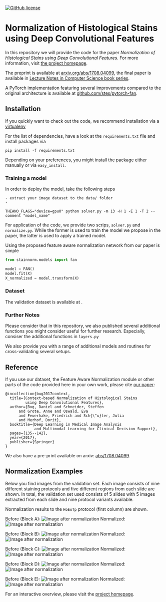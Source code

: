 [![GitHub license](https://img.shields.io/github/license/stes/fan.svg?style=flat-square)](https://github.com/stes/fan/blob/master/LICENSE)

# Normalization of Histological Stains using Deep Convolutional Features

In this repository we will provide the code for the paper *Normalization of Histological Stains using Deep Convolutional Features*.
For more information, visit [the project homepage](https://stes.github.io/fan).

The preprint is available at [arxiv.org/abs/1708.04099](https://arxiv.org/abs/1708.04099), the final paper is available in [Lecture Notes in Computer Science book series](https://link.springer.com/chapter/10.1007/978-3-319-67558-9_16).

A PyTorch implementation featuring several improvements compared to the original architecture is available at [github.com/stes/pytorch-fan](https://github.com/stes/pytorch-fan).

## Installation

If you quickly want to check out the code, we recommend installation via a [virtualenv]()

For the list of dependencies, have a look at the ``requirements.txt`` file and install packages via
```
pip install -f requirements.txt
```

Depending on your preferences, you might install the package either manually or via ``easy_install``.


### Training a model

In order to deploy the model, take the following steps

    - extract your image dataset to the data/ folder
    -

```
THEANO_FLAGS="device=gpu0" python solver.py -m 13 -H 1 -E 1 -T 2 --comment "model_name"
```

For application of the code, we provide two scrips, ``solver.py`` and ``normalize.py``.
While the former is used to train the model we propose in the paper, the latter is used to apply a trained model.

Using the proposed feature aware normalization network from our paper is simple

``` python
from stainnorm.models import fan

model = FAN()
model.fit(X)
X_normalized = model.transform(X)
```

### Dataset

The validation dataset is available at []().


### Further Notes

Please consider that in this repository, we also published several additional
functions you might consider useful for further research.
Especially, consiser the additional functions in ``layers.py``

We also provide you with a range of additional models and routines for cross-validating
several setups.

## Reference

If you use our dataset, the Feature Aware Normalization module or other parts of the code
provided here in your own work, please cite [our paper](https://arxiv.org/abs/1708.04099):

```
@incollection{bug2017context,
  title={Context-based Normalization of Histological Stains
         using Deep Convolutional Features},
  author={Bug, Daniel and Schneider, Steffen
      and Grote, Anne and Oswald, Eva
      and Feuerhake, Friedrich and Sch{\"u}ler, Julia
      and Merhof, Dorit},
  booktitle={Deep Learning in Medical Image Analysis
             and Multimodal Learning for Clinical Decision Support},
  pages={135--142},
  year={2017},
  publisher={Springer}
}
```

We also have a pre-print available on arxiv: [abs/1708.04099](https://arxiv.org/abs/1708.04099).

## Normalization Examples

Below you find images from the validation set. Each image consists of nine different staining protocols and five different regions from each slide are shown.
In total, the validation set used consists of 5 slides with 5 images extracted from each slide and nine protocol variants available.

Normalization results to the ``HoEoTp`` protocol (first column) are shown.

Before (Block A):
![Image after normalization](docs/img/BAS_unnormalized_A.jpg)
Normalized:
![Image after normalization](docs/img/FAN_HoEoTp_A.jpg)

Before (Block B):
![Image after normalization](docs/img/BAS_unnormalized_B.jpg)
Normalized:
![Image after normalization](docs/img/FAN_HoEoTp_B.jpg)

Before (Block C):
![Image after normalization](docs/img/BAS_unnormalized_C.jpg)
Normalized:
![Image after normalization](docs/img/FAN_HoEoTp_C.jpg)

Before (Block D):
![Image after normalization](docs/img/BAS_unnormalized_D.jpg)
Normalized:
![Image after normalization](docs/img/FAN_HoEoTp_D.jpg)

Before (Block E):
![Image after normalization](docs/img/BAS_unnormalized_E.jpg)
Normalized:
![Image after normalization](docs/img/FAN_HoEoTp_E.jpg)

For an interactive overview, please visit the [project homepage](https://stes.github.io/fan).
